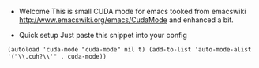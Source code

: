 + Welcome
This is small CUDA mode for emacs tooked from emacswiki
http://www.emacswiki.org/emacs/CudaMode and enhanced a bit.

+ Quick setup
Just paste this snippet into your config

``
(autoload 'cuda-mode "cuda-mode" nil t)
(add-to-list 'auto-mode-alist '("\\.cuh?\\'" . cuda-mode))
``

